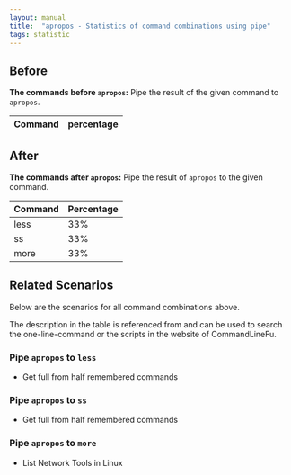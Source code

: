 ```yaml
---
layout: manual
title:  "apropos - Statistics of command combinations using pipe"
tags: statistic
---
```


## Before

__The commands before `apropos`:__ Pipe the result of the given command to `apropos`.

| Command | percentage |
|--------|--------|



## After

__The commands after `apropos`:__ Pipe the result of `apropos` to the given command.

| Command | Percentage | 
|-------|--------|
| less | 33% |
| ss | 33% |
| more | 33% |



## Related Scenarios

Below are the scenarios for all command combinations above.

The description in the table is referenced from and can be used to search the one-line-command or the scripts in the website of CommandLineFu.




### Pipe `apropos` to `less`

- Get full from half remembered commands

            
### Pipe `apropos` to `ss`

- Get full from half remembered commands

            
### Pipe `apropos` to `more`

- List Network Tools in Linux

            
